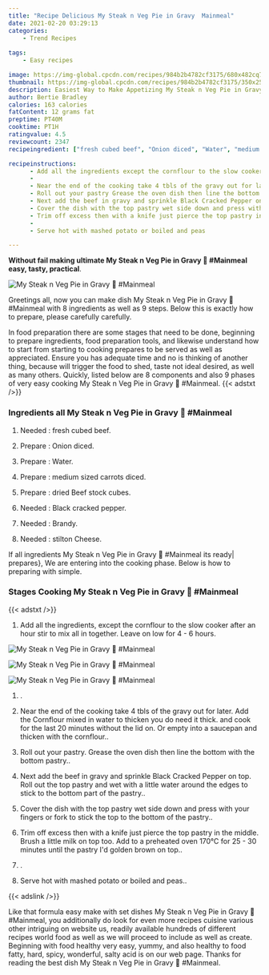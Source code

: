 ```yaml
---
title: "Recipe Delicious My Steak n Veg Pie in Gravy  Mainmeal"
date: 2021-02-20 03:29:13
categories:
    - Trend Recipes
    
tags:
    - Easy recipes

image: https://img-global.cpcdn.com/recipes/984b2b4782cf3175/680x482cq70/my-steak-n-veg-pie-in-gravy-🥰-mainmeal-recipe-main-photo.jpg
thumbnail: https://img-global.cpcdn.com/recipes/984b2b4782cf3175/350x250cq70/my-steak-n-veg-pie-in-gravy-🥰-mainmeal-recipe-main-photo.jpg
description: Easiest Way to Make Appetizing My Steak n Veg Pie in Gravy  Mainmeal with 8 ingredients and 9 stages of easy cooking.
author: Bertie Bradley
calories: 163 calories
fatContent: 12 grams fat
preptime: PT40M
cooktime: PT1H
ratingvalue: 4.5
reviewcount: 2347
recipeingredient: ["fresh cubed beef", "Onion diced", "Water", "medium sized carrots diced", "dried Beef stock cubes", "Black cracked pepper", "Brandy", "stilton Cheese"]

recipeinstructions: 
      - Add all the ingredients except the cornflour to the slow cooker after an hour stir to mix all in together Leave on low for 4  6 hours 
      -  
      - Near the end of the cooking take 4 tbls of the gravy out for later Add the Cornflour mixed in water to thicken you do need it thick and cook for the last 20 minutes without the lid on Or empty into a saucepan and thicken with the cornflour 
      - Roll out your pastry Grease the oven dish then line the bottom with the bottom pastry 
      - Next add the beef in gravy and sprinkle Black Cracked Pepper on top Roll out the top pastry and wet with a little water around the edges to stick to the bottom part of the pastry 
      - Cover the dish with the top pastry wet side down and press with your fingers or fork to stick the top to the bottom of the pastry 
      - Trim off excess then with a knife just pierce the top pastry in the middle Brush a little milk on top too Add to a preheated oven 170C for 25  30 minutes until the pastry Id golden brown on top 
      -  
      - Serve hot with mashed potato or boiled and peas

---
```




**Without fail making ultimate My Steak n Veg Pie in Gravy 🥰 #Mainmeal easy, tasty, practical**. 


![My Steak n Veg Pie in Gravy 🥰 #Mainmeal](https://img-global.cpcdn.com/recipes/984b2b4782cf3175/680x482cq70/my-steak-n-veg-pie-in-gravy-🥰-mainmeal-recipe-main-photo.jpg "My Steak n Veg Pie in Gravy 🥰 #Mainmeal")




Greetings all, now you can make dish My Steak n Veg Pie in Gravy 🥰 #Mainmeal with 8 ingredients as well as 9 steps. Below this is exactly how to prepare, please carefully carefully.

In food preparation there are some stages that need to be done, beginning to prepare ingredients, food preparation tools, and likewise understand how to start from starting to cooking prepares to be served as well as appreciated. Ensure you has adequate time and no is thinking of another thing, because will trigger the food to shed, taste not ideal desired, as well as many others. Quickly, listed below are 8 components and also 9 phases of very easy cooking My Steak n Veg Pie in Gravy 🥰 #Mainmeal.
{{< adstxt />}}

### Ingredients all My Steak n Veg Pie in Gravy 🥰 #Mainmeal


1. Needed  : fresh cubed beef.

1. Prepare  : Onion diced.

1. Prepare  : Water.

1. Prepare  : medium sized carrots diced.

1. Prepare  : dried Beef stock cubes.

1. Needed  : Black cracked pepper.

1. Needed  : Brandy.

1. Needed  : stilton Cheese.



If all ingredients My Steak n Veg Pie in Gravy 🥰 #Mainmeal its ready| prepares}, We are entering into the cooking phase. Below is how to preparing with simple.

### Stages Cooking My Steak n Veg Pie in Gravy 🥰 #Mainmeal

{{< adstxt />}}


1. Add all the ingredients, except the cornflour to the slow cooker after an hour stir to mix all in together. Leave on low for 4 - 6 hours.



![My Steak n Veg Pie in Gravy 🥰 #Mainmeal](https://img-global.cpcdn.com/steps/a27503860e20e7d3/160x128cq70/my-steak-n-veg-pie-in-gravy-🥰-mainmeal-recipe-step-1-photo.jpg" "My Steak n Veg Pie in Gravy 🥰 #Mainmeal")

![My Steak n Veg Pie in Gravy 🥰 #Mainmeal](https://img-global.cpcdn.com/steps/9078c576a808caa1/160x128cq70/my-steak-n-veg-pie-in-gravy-🥰-mainmeal-recipe-step-1-photo.jpg" "My Steak n Veg Pie in Gravy 🥰 #Mainmeal")

![My Steak n Veg Pie in Gravy 🥰 #Mainmeal](https://img-global.cpcdn.com/steps/8b6f3e0b8badc90b/160x128cq70/my-steak-n-veg-pie-in-gravy-🥰-mainmeal-recipe-step-1-photo.jpg" "My Steak n Veg Pie in Gravy 🥰 #Mainmeal")



1. .



1. Near the end of the cooking take 4 tbls of the gravy out for later. Add the Cornflour mixed in water to thicken you do need it thick. and cook for the last 20 minutes without the lid on. Or empty into a saucepan and thicken with the cornflour..



1. Roll out your pastry. Grease the oven dish then line the bottom with the bottom pastry..



1. Next add the beef in gravy and sprinkle Black Cracked Pepper on top. Roll out the top pastry and wet with a little water around the edges to stick to the bottom part of the pastry..



1. Cover the dish with the top pastry wet side down and press with your fingers or fork to stick the top to the bottom of the pastry..



1. Trim off excess then with a knife just pierce the top pastry in the middle. Brush a little milk on top too. Add to a preheated oven 170°C for 25 - 30 minutes until the pastry I&#39;d golden brown on top..



1. .



1. Serve hot with mashed potato or boiled and peas..





{{< adslink />}}

Like that formula easy make with set dishes My Steak n Veg Pie in Gravy 🥰 #Mainmeal, you additionally do look for even more recipes cuisine various other intriguing on website us, readily available hundreds of different recipes world food as well as we will proceed to include as well as create. Beginning with food healthy very easy, yummy, and also healthy to food fatty, hard, spicy, wonderful, salty acid is on our web page. Thanks for reading the best dish My Steak n Veg Pie in Gravy 🥰 #Mainmeal.
